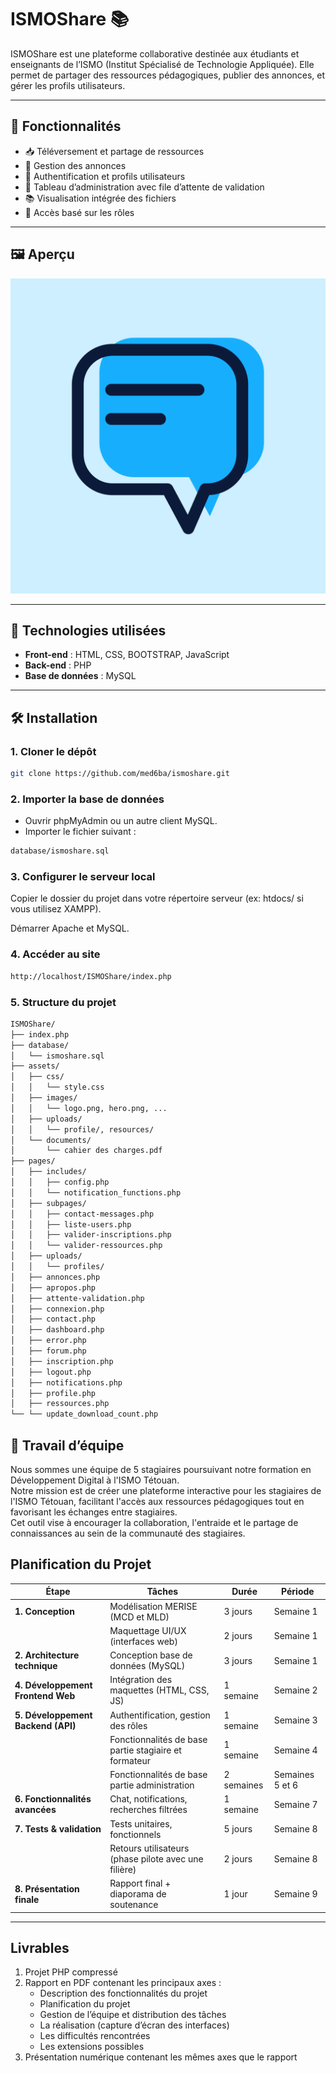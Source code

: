 # ISMOShare 📚

ISMOShare est une plateforme collaborative destinée aux étudiants et enseignants de l’ISMO (Institut Spécialisé de Technologie Appliquée). Elle permet de partager des ressources pédagogiques, publier des annonces, et gérer les profils utilisateurs.

---

## 🚀 Fonctionnalités

- 📥 Téléversement et partage de ressources  
- 📢 Gestion des annonces  
- 👥 Authentification et profils utilisateurs  
- 📄 Tableau d’administration avec file d’attente de validation  
- 📚 Visualisation intégrée des fichiers  
- 🔐 Accès basé sur les rôles  

---

## 🖼️ Aperçu

![Aperçu ISMOShare](assets/images/ISMO%20SHARE.png)

---

## 🧱 Technologies utilisées

- **Front-end** : HTML, CSS, BOOTSTRAP, JavaScript
- **Back-end** : PHP
- **Base de données** : MySQL

---

## 🛠 Installation

### 1. Cloner le dépôt

```bash
git clone https://github.com/med6ba/ismoshare.git
```

### 2. Importer la base de données

- Ouvrir phpMyAdmin ou un autre client MySQL.
- Importer le fichier suivant :

```bash
database/ismoshare.sql
```

### 3. Configurer le serveur local

Copier le dossier du projet dans votre répertoire serveur (ex: htdocs/ si vous utilisez XAMPP).

Démarrer Apache et MySQL.

### 4. Accéder au site

```bash
http://localhost/ISMOShare/index.php
```

### 5. Structure du projet

```bash
ISMOShare/
├── index.php
├── database/
│   └── ismoshare.sql
├── assets/
│   ├── css/
│   │   └── style.css
│   ├── images/
│   │   └── logo.png, hero.png, ...
│   ├── uploads/
│   │   └── profile/, resources/
│   └── documents/
│       └── cahier des charges.pdf
├── pages/
│   ├── includes/
│   │   ├── config.php
│   │   └── notification_functions.php
│   ├── subpages/
│   │   ├── contact-messages.php
│   │   ├── liste-users.php
│   │   ├── valider-inscriptions.php
│   │   └── valider-ressources.php
│   ├── uploads/
│   │   └── profiles/
│   ├── annonces.php
│   ├── apropos.php
│   ├── attente-validation.php
│   ├── connexion.php
│   ├── contact.php
│   ├── dashboard.php
│   ├── error.php
│   ├── forum.php
│   ├── inscription.php
│   ├── logout.php
│   ├── notifications.php
│   ├── profile.php
│   ├── ressources.php
└── └── update_download_count.php
```

## 👥 Travail d’équipe

Nous sommes une équipe de 5 stagiaires poursuivant notre formation en Développement Digital à l'ISMO Tétouan.  
Notre mission est de créer une plateforme interactive pour les stagiaires de l'ISMO Tétouan, facilitant l'accès aux ressources pédagogiques tout en favorisant les échanges entre stagiaires.  
Cet outil vise à encourager la collaboration, l'entraide et le partage de connaissances au sein de la communauté des stagiaires.

## Planification du Projet

| **Étape**               | **Tâches**                                         | **Durée**   | **Période**     |
|-------------------------|---------------------------------------------------|-------------|-----------------|
| **1. Conception**        | Modélisation MERISE (MCD et MLD)                   | 3 jours     | Semaine 1       |
|                         | Maquettage UI/UX (interfaces web)                  | 2 jours     | Semaine 1       |
| **2. Architecture technique** | Conception base de données (MySQL)             | 3 jours     | Semaine 1       |
| **4. Développement Frontend Web** | Intégration des maquettes (HTML, CSS, JS)  | 1 semaine   | Semaine 2       |
| **5. Développement Backend (API)** | Authentification, gestion des rôles         | 1 semaine   | Semaine 3       |
|                         | Fonctionnalités de base partie stagiaire et formateur | 1 semaine | Semaine 4       |
|                         | Fonctionnalités de base partie administration      | 2 semaines  | Semaines 5 et 6 |
| **6. Fonctionnalités avancées** | Chat, notifications, recherches filtrées      | 1 semaine   | Semaine 7       |
| **7. Tests & validation** | Tests unitaires, fonctionnels                      | 5 jours   | Semaine 8       |
|                         | Retours utilisateurs (phase pilote avec une filière) | 2 jours   | Semaine 8       |
| **8. Présentation finale** | Rapport final + diaporama de soutenance            | 1 jour      | Semaine 9       |

---

## Livrables

1. Projet PHP compressé  
2. Rapport en PDF contenant les principaux axes :  
   - Description des fonctionnalités du projet  
   - Planification du projet  
   - Gestion de l’équipe et distribution des tâches  
   - La réalisation (capture d’écran des interfaces)  
   - Les difficultés rencontrées  
   - Les extensions possibles  
3. Présentation numérique contenant les mêmes axes que le rapport
